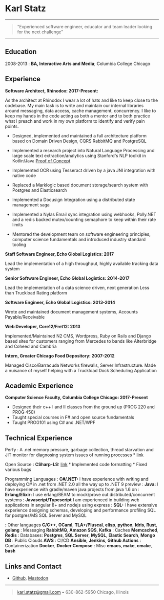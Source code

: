 Karl Statz
============

----

>  "Experienced software engineer, educator and team leader looking for the next challenge"

----

Education
---------

2008-2013
:   **BA, Interactive Arts and Media**; Columbia College Chicago

Experience
----------

**Software Architect, Rhinodox: 2017-Present:**

As the architect at Rhinodox I wear a lot of hats and like to keep close to the codebase. 
My main task is to write and maintain our internal libraries around messaging, data access, 
cache management, concurrency. I like to keep my hands in the code acting as both a mentor and
to both practice what I preach and work in my own platform to identify and verify pain points.

* Designed, implemented and maintained a full architecture platform based on Domain Driven Design, CQRS
RabbitMQ and PostgreSQL

* Implemented a research project into Natural Language Processing and large scale text extraction/analytics
using Stanford's NLP toolkit in Kotlin/Java [Proof of Concept](https://github.com/kstatz12/KotlinNLPExample)

* Implemented OCR using Tesseract driven by a java JNI integration with native code

* Replaced a Marklogic based document storage/search system with Postgres and Elasticsearch

* Implemented a Docusign Integration using a distributed state management saga

* Implemented a Nylas Email sync integration using webhooks, Polly.NET and a redis backed
mutex/counting semaphore to keep within their rate limits

* Mentored the development team on software engineering principles, computer science fundamentals
and introduced industry standard tooling

**Staff Software Engineer, Echo Global Logistics: 2017**

Lead the implementation of a high throughput, highly available tracking data system

**Senior Software Engineer, Echo Global Logistics: 2014-2017**

Lead the implementation of a data science driven, next generation Less than Truckload Rating platform

**Software Engineer, Echo Global Logistics: 2013-2014**

Wrote and maintained document management systems, Accounts Payable/Receivable 

**Web Developer, Core12/Fret12: 2013**

Implemented/Maintained N2 CMS, Wordpress, Ruby on Rails and Django based sites for customers ranging from Mercedes
to bands like Alterbridge and Coheed and Cambria

**Intern, Greater Chicago Food Depository: 2007-2012**

Managed Cisco/Barracuda Networks firewalls, Server Infrastructure. Made a nuisance of myself helping with a Truckload Dock Scheduling
Application

Academic Experience
--------------------
**Computer Science Faculty, Columbia College Chicago: 2017-Present**

* Designed their c++ I and II classes from the ground up (PROG 220 and PROG 450)
* Taught special courses in F# and open source fundamentals
* Taught PROG101 using C# and .NET/WPF

Technical Experience
--------------------

Perfy
:   A .net memory pressure, garbage collection, thread starvation and JIT monitor for diagnosing system issues of running processes
    * [link](https://github.com/kstatz12/Perfy)

Open Source
:   **CSharp-LS:** [link](https://github.com/razzmatazz/csharp-language-server)
    * Implemented code formatting
    * Fixed various bugs

Programming Languages
:   **C#/.NET:** I have experience with writing and deploying C# in .net from .NET 2.0 all the way up to .NET 9 preview
:   **Java:** I have experience with gradle/maven java projects from java 1.6 on 
:   **Erlang/Elixir:** I use erlang/BEAM to mock/prove out distributed/concurrent systems
:   **Javascript/Typescript** I am experienced in building web applications in angular 8+ and nodejs using express
:   **SQL:** I have extensive experience designing schemas, developing and performance profiling SQL for postgres/MS SQL Server and MySQL

:   Other languages **C/C++**, **OCaml**, **TLA+/Pluscal**, **elisp**, **python**, **Idris**, **Rust**, **golang**
:   Messaging **RabbitMQ**, **Amazon SQS**, **Kafka**
:   Caches **Memcached**, **Redis**
:   Databases: **Postgres**, **SQL Server**, **MySQL**, **Elastic Search**, **Mongo DB**
:   Public Clouds **AWS**
:   CI/CD  **Ansible**, **Jenkins**, **Github Actions**
:   Containerization **Docker**, **Docker Compose**
:   Misc **emacs**, **make**, **cmake**, **bash**


Links and Contact
----------------------------------------
* [Github](https://github.com/kstatz12), [Mastodon](https://discuss.systems/@kstatz12)

----
> <karl.statz@gmail.com> • 630-862-5950
> Chicago, Illinois
